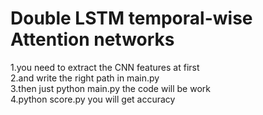 # Double LSTM temporal-wise Attention networks           
1.you need to extract the CNN features at first \
2.and write the right path in main.py \
3.then just python main.py the code will be work \
4.python score.py you will get accuracy
